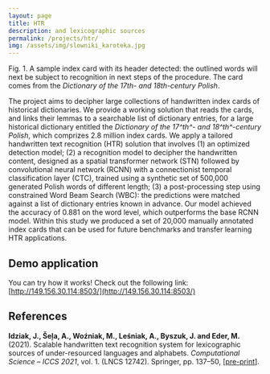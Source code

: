 ```yaml
---
layout: page
title: HTR
description: and lexicographic sources
permalink: /projects/htr/
img: /assets/img/slowniki_karoteka.jpg
---
```



<div>
    <img class="col three left" src="{{ site.baseurl }}/assets/img/apelowac_head.jpg" alt="" title="A sample index card with its header detected"/>
</div>
<div class="col three caption">
    Fig. 1. A sample index card with its header detected: the outlined words will next be subject to recognition in next steps of the procedure. The card comes from the <i>Dictionary of the 17th- and 18th-century Polish</i>.
</div>



The project aims to decipher large collections of handwritten index cards of historical dictionaries. We provide a working solution that reads the cards, and links their lemmas to a searchable list of dictionary entries, for a large historical dictionary entitled the _Dictionary of the 17^th^- and 18^th^-century Polish_, which comprizes 2.8 million index cards. We apply a tailored handwritten text recognition (HTR) solution that involves (1) an optimized detection model; (2) a recognition model to decipher the handwritten content, designed as a spatial transformer network (STN) followed by convolutional neural network (RCNN) with a connectionist temporal classification layer (CTC), trained using a synthetic set of 500,000 generated Polish words of different length; (3) a post-processing step using constrained Word Beam Search (WBC): the predictions were matched against a list of dictionary entries known in advance. Our model achieved the accuracy of 0.881 on the word level, which outperforms the base RCNN model. Within this study we produced a set of 20,000 manually annotated index cards that can be used for future benchmarks and transfer learning HTR applications.


## Demo application

You can try how it works! Check out the following link: [http://149.156.30.114:8503/](http://149.156.30.114:8503/)


## References

**Idziak, J., Šeļa, A., Woźniak, M., Leśniak, A., Byszuk, J. and Eder, M.** (2021). Scalable handwritten text recognition system for lexicographic sources of under-resourced languages and alphabets. _Computational Science – ICCS 2021_, vol. 1. (LNCS 12742). Springer, pp. 137–50, [[pre-print](https://arxiv.org/)].


